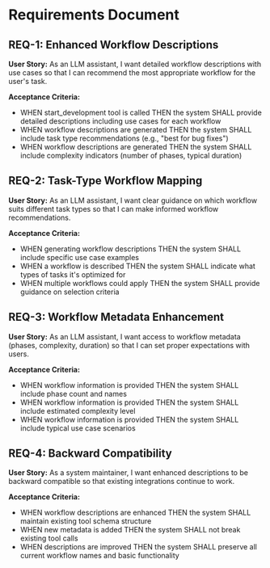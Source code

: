 <!-- 
INSTRUCTIONS FOR REQUIREMENTS (EARS FORMAT):
- Use EARS format
- Number requirements as REQ-1, REQ-2, etc.
- Keep user stories concise and focused on user value
- Make acceptance criteria specific and testable
- Reference requirements in tasks using: (_Requirements: REQ-1, REQ-3_)

EXAMPLE:
## REQ-1: User Authentication
**User Story:** As a website visitor, I want to create an account so that I can access personalized features.

**Acceptance Criteria:**
- WHEN user provides valid email and password THEN the system SHALL create new account
- WHEN user provides duplicate email THEN the system SHALL show "email already exists" error
- WHEN user provides weak password THEN the system SHALL show password strength requirements

FULL EARS SYNTAX:
While <optional pre-condition>, when <optional trigger>, the <system name> shall <system response>

The EARS ruleset states that a requirement must have: Zero or many preconditions; Zero or one trigger; One system name; One or many system responses.

The application of the EARS notation produces requirements in a small number of patterns, depending on the clauses that are used. The patterns are illustrated below.

Ubiquitous requirements
Ubiquitous requirements are always active (so there is no EARS keyword)

The <system name> shall <system response>

Example: The mobile phone shall have a mass of less than XX grams.

State driven requirements
State driven requirements are active as long as the specified state remains true and are denoted by the keyword While.

While <precondition(s)>, the <system name> shall <system response>

Example: While there is no card in the ATM, the ATM shall display “insert card to begin”.

Event driven requirements
Event driven requirements specify how a system must respond when a triggering event occurs and are denoted by the keyword When.

When <trigger>, the <system name> shall <system response>

Example: When “mute” is selected, the laptop shall suppress all audio output.

Optional feature requirements
Optional feature requirements apply in products or systems that include the specified feature and are denoted by the keyword Where.

Where <feature is included>, the <system name> shall <system response>

Example: Where the car has a sunroof, the car shall have a sunroof control panel on the driver door.

Unwanted behavior requirements
Unwanted behavior requirements are used to specify the required system response to undesired situations and are denoted by the keywords If and Then.

If <trigger>, then the <system name> shall <system response>

Example: If an invalid credit card number is entered, then the website shall display “please re-enter credit card details”.

Complex requirements
The simple building blocks of the EARS patterns described above can be combined to specify requirements for richer system behavior. Requirements that include more than one EARS keyword are called Complex requirements.

While <precondition(s)>, When <trigger>, the <system name> shall <system response>

Example: While the aircraft is on ground, when reverse thrust is commanded, the engine control system shall enable reverse thrust.

Complex requirements for unwanted behavior also include the If-Then keywords.
-->

# Requirements Document

## REQ-1: Enhanced Workflow Descriptions
**User Story:** As an LLM assistant, I want detailed workflow descriptions with use cases so that I can recommend the most appropriate workflow for the user's task.

**Acceptance Criteria:**
- WHEN start_development tool is called THEN the system SHALL provide detailed descriptions including use cases for each workflow
- WHEN workflow descriptions are generated THEN the system SHALL include task type recommendations (e.g., "best for bug fixes")
- WHEN workflow descriptions are generated THEN the system SHALL include complexity indicators (number of phases, typical duration)

## REQ-2: Task-Type Workflow Mapping
**User Story:** As an LLM assistant, I want clear guidance on which workflow suits different task types so that I can make informed workflow recommendations.

**Acceptance Criteria:**
- WHEN generating workflow descriptions THEN the system SHALL include specific use case examples
- WHEN a workflow is described THEN the system SHALL indicate what types of tasks it's optimized for
- WHEN multiple workflows could apply THEN the system SHALL provide guidance on selection criteria

## REQ-3: Workflow Metadata Enhancement
**User Story:** As an LLM assistant, I want access to workflow metadata (phases, complexity, duration) so that I can set proper expectations with users.

**Acceptance Criteria:**
- WHEN workflow information is provided THEN the system SHALL include phase count and names
- WHEN workflow information is provided THEN the system SHALL include estimated complexity level
- WHEN workflow information is provided THEN the system SHALL include typical use case scenarios

## REQ-4: Backward Compatibility
**User Story:** As a system maintainer, I want enhanced descriptions to be backward compatible so that existing integrations continue to work.

**Acceptance Criteria:**
- WHEN workflow descriptions are enhanced THEN the system SHALL maintain existing tool schema structure
- WHEN new metadata is added THEN the system SHALL not break existing tool calls
- WHEN descriptions are improved THEN the system SHALL preserve all current workflow names and basic functionality
